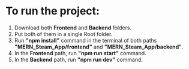 # **To run the project:**

1. Download both **Frontend** and **Backend** folders.
2. Put both of them in a single Root folder.
3. Run **"npm install"** command in the terminal of both paths **"MERN_Steam_App/frontend"** and **"MERN_Steam_App/backend"**.
4. In the **Frontend** path, run **"npm run start"** command.
5. In the **Backend** path, run **"npm run dev"** command.
